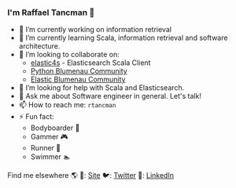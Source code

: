 ### I'm Raffael Tancman 👋

- 🔭 I’m currently working on information retrieval
- 🌱 I’m currently learning Scala, information retrieval and software architecture.
- 👯 I’m looking to collaborate on:
  - [elastic4s](https://github.com/sksamuel/elastic4s) - Elasticsearch Scala Client
  - [Python Blumenau Community](https://blumenau.sc.python.org.br/)
  - [Elastic Blumenau Community](https://community.elastic.co/blumenau/)
- 🤔 I’m looking for help with Scala and Elasticsearch.
- 💬 Ask me about Software engineer in general. Let's talk!
- 📫 How to reach me: `rtancman`
- ⚡ Fun fact:
  - Bodyboarder 🌊
  - Gammer 🎮
  - Runner 🏃
  - Swimmer 🏊

Find me elsewhere 🌎
🚀: [Site](https://www.rtancman.com.br/)
🐦: [Twitter](https://www.twitter.com/rtancman)
💼: [LinkedIn](https://linkedin.com/in/rtancman)
